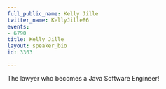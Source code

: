 ```yaml
---
full_public_name: Kelly Jille
twitter_name: KellyJille86
events:
- 6790
title: Kelly Jille
layout: speaker_bio
id: 3363

---
```

The lawyer who becomes a Java Software Engineer!
